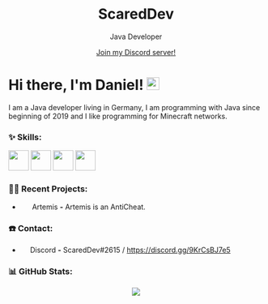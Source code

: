 <h1 align="center">ScaredDev</h1>

<p align="center">Java Developer</p>

<a href="https://discord.gg/9KrCsBJ7e5">
  <p align="center">Join my Discord server!</p>
</a>

# Hi there, I'm Daniel! <img src="https://github.com/TheDudeThatCode/TheDudeThatCode/blob/master/Assets/Hi.gif" width="25px">

I am a Java developer living in Germany, I am programming with Java since beginning of 2019 and I like programming for Minecraft networks.

### :sparkles: Skills:
<p align="left">
  <img src="![image](https://user-images.githubusercontent.com/59137634/134814775-7c434759-2cb5-4ac5-8f7a-62b66b6ef873.png)" height="auto" width="40px">
  <img src="https://user-images.githubusercontent.com/59137634/134814826-56aa49e3-e51e-49ed-83fb-184714f59470.png" height="auto" width="40px">
  <img src="https://raw.githubusercontent.com/Rainnny7/Rainnny7/master/assets/maven.svg" height="40px" width="40px">
  <img src="https://raw.githubusercontent.com/Rainnny7/Rainnny7/master/assets/mongodb.svg" height="auto" width="40px">
</p>

### :technologist: Recent Projects:
- &nbsp;<img src="https://avatars.githubusercontent.com/u/69007781?s=200&v=4" height="15px" width="15px"> Artemis **-** Artemis is an AntiCheat.

### ☎️ Contact:
- <img src="https://user-images.githubusercontent.com/59137634/134814924-348bceef-ec43-4776-8264-014ce78f4cb3.png" width="15px"> Discord **-** ScaredDev#2615 / https://discord.gg/9KrCsBJ7e5

### :bar_chart: GitHub Stats:
<p align="center">
  <img src="https://github-readme-stats.vercel.app/api?username=ScaredDev&show_icons=true&theme=radical" />
</p>
